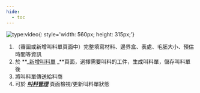 ```yaml
---
hide:
  - toc
---
```

![type:video](https://www.youtube.com/embed/LKeyGoCc3kA){: style='width: 560px; height: 315px;'}


1. （審圖或新增叫料單頁面中）完整填寫材料、邊界盒、表處、毛胚大小、預估時間等資訊
2. 於 **_[新增叫料單](https://cam.remotenc.com/buystocklist/) _**頁面，選擇需要叫料的工件，生成叫料單，儲存叫料單後
3. 將叫料單傳送給料商
4. 可於 **_[叫料管理](https://cam.remotenc.com/buystock_order_list/)_** 頁面檢視/更新叫料單狀態